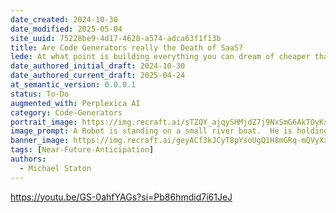 ```yaml
---
date_created: 2024-10-30
date_modified: 2025-05-04
site_uuid: 75228be9-4d17-4628-a574-adca63f1f13b
title: Are Code Generators really the Death of SaaS?
lede: At what point is building everything you can dream of cheaper than paying subscriptions?
date_authored_initial_draft: 2024-10-30
date_authored_current_draft: 2025-04-24
at_semantic_version: 0.0.0.1
status: To-Do
augmented_with: Perplexica AI
category: Code-Generators
portrait_image: https://img.recraft.ai/sTZQY_ajqySHMjdZ7j9NxSmG6AkTOyKsTj71HXxeCE0/rs:fit:1024:1820:0/raw:1/plain/abs://external/images/1a6b27ef-147a-41fd-92af-e5f432bc6cca
image_prompt: A Robot is standing on a small river boat.  He is holding a spear to fish underneath him.  In the water you can see schools of fish.  One school is "CRM" with the logos of CRM companies.  Another is "ERP" with the logos of ERP companies.
banner_image: https://img.recraft.ai/geyACf3kJCyT8pYsoUgQ1H8mGRq-mQVyXxe6zyMyHdQ/rs:fit:2048:1024:0/raw:1/plain/abs://external/images/e87aed32-0955-47a2-b45e-98adb23b20f7
tags: [Near-Future-Anticipation]
authors:
  - Michael Staton
---
```


https://youtu.be/GS-0ahfYAGs?si=Pb86hmdid7i61JeJ